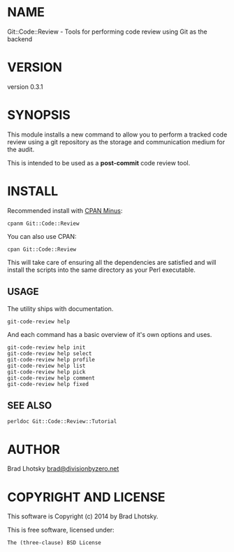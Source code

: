 # NAME

Git::Code::Review - Tools for performing code review using Git as the backend

# VERSION

version 0.3.1

# SYNOPSIS

This module installs a new command to allow you to perform a tracked code review
using a git repository as the storage and communication medium for the audit.

This is intended to be used as a __post-commit__ code review tool.

# INSTALL

Recommended install with [CPAN Minus](http://cpanmin.us):

    cpanm Git::Code::Review

You can also use CPAN:

    cpan Git::Code::Review

This will take care of ensuring all the dependencies are satisfied and will install the scripts into the same
directory as your Perl executable.

## USAGE

The utility ships with documentation.

    git-code-review help

And each command has a basic overview of it's own options and uses.

    git-code-review help init
    git-code-review help select
    git-code-review help profile
    git-code-review help list
    git-code-review help pick
    git-code-review help comment
    git-code-review help fixed

## SEE ALSO

    perldoc Git::Code::Review::Tutorial

# AUTHOR

Brad Lhotsky <brad@divisionbyzero.net>

# COPYRIGHT AND LICENSE

This software is Copyright (c) 2014 by Brad Lhotsky.

This is free software, licensed under:

    The (three-clause) BSD License
